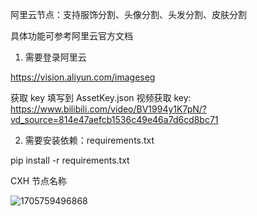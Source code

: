 
阿里云节点：支持服饰分割、头像分割、头发分割、皮肤分割

具体功能可参考阿里云官方文档

1. 需要登录阿里云

https://vision.aliyun.com/imageseg

获取 key 填写到 AssetKey.json
视频获取 key: https://www.bilibili.com/video/BV1994y1K7pN/?vd_source=814e47aefcb1536c49e46a7d6cd8bc71

2. 需要安装依赖：requirements.txt

pip install -r requirements.txt


CXH 节点名称

![1705759496868](https://github.com/StartHua/Comfyui_ALY/assets/22284244/29ac156d-7513-402b-8dff-b0fb895d7f0e)

